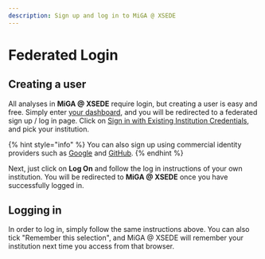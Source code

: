 ```yaml
---
description: Sign up and log in to MiGA @ XSEDE
---
```


# Federated Login

## Creating a user

All analyses in **MiGA @ XSEDE** require login, but creating a user is easy and free. Simply enter [your dashboard](https://xsede.microbial-genomes.org/workspace/dashboard), and you will be redirected to a federated sign up / log in page. Click on [Sign in with Existing Institution Credentials](https://xsede.microbial-genomes.org/auth/redirect_login/cilogon/?next=/workspace/dashboard), and pick your institution.

{% hint style="info" %}
You can also sign up using commercial identity providers such as [Google](https://www.google.com/account) and [GitHub](https://github.com/login).
{% endhint %}

Next, just click on **Log On** and follow the log in instructions of your own institution. You will be redirected to **MiGA @ XSEDE** once you have successfully logged in.

## Logging in

In order to log in, simply follow the same instructions above. You can also tick "Remember this selection", and MiGA @ XSEDE will remember your institution next time you access from that browser.

